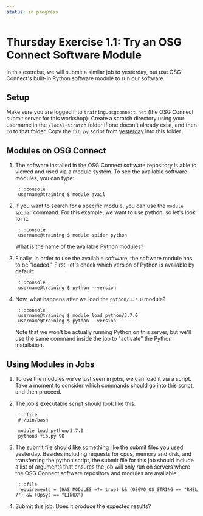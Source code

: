 ```yaml
---
status: in progress
---
```


<style type="text/css"> pre em { font-style: normal; background-color: yellow; } pre strong { font-style: normal; font-weight: bold; color: \#008; } </style>

Thursday Exercise 1.1: Try an OSG Connect Software Module
=========================================================

In this exercise, we will submit a similar job to yesterday, but use OSG Connect's built-in Python software module to run our software. 

Setup
-----

Make sure you are logged into `training.osgconnect.net` (the OSG Connect submit server for this workshop). Create a scratch directory using your username in the `/local-scratch` folder if one doesn't already exist, and then `cd` to that folder. Copy the `fib.py` script from [yesterday](/materials/day2/part4-ex1-python-built) into this folder. 

Modules on OSG Connect
----------------------

1. The software installed in the OSG Connect software repository is able to viewed and used via a module system. To see the available software modules, you can type: 

		:::console
		username@training $ module avail

1. If you want to search for a specific module, you can use the `module spider` command. For this example, we want to use python, so let's look for it: 

		:::console
		username@training $ module spider python

	What is the name of the available Python modules? 

1. Finally, in order to use the available software, the software module has to be "loaded." First, let's check which version of Python is available by default: 

		:::console
		username@training $ python --version

1. Now, what happens after we load the `python/3.7.0` module?

		:::console
		username@training $ module load python/3.7.0
		username@training $ python --version

	Note that we won't be actually running Python on this server, but we'll use the same command inside the job to "activate" the Python installation. 

Using Modules in Jobs
---------------------

1. To use the modules we've just seen in jobs, we can load it via a script. Take a moment to consider which commands should go into this script, and then proceed. 

1. The job's executable script should look like this: 

		:::file
		#!/bin/bash
		
		module load python/3.7.0
		python3 fib.py 90

1. The submit file should like something like the submit files you used yesterday. Besides including requests for cpus, memory and disk, and transferring the python script, the submit file for this job should include a list of arguments that ensures the job will only run on servers where the OSG Connect software repository and modules are available:

		:::file
		requirements = (HAS_MODULES =?= true) && (OSGVO_OS_STRING == "RHEL 7") && (OpSys == "LINUX")

1. Submit this job. Does it produce the expected results? 